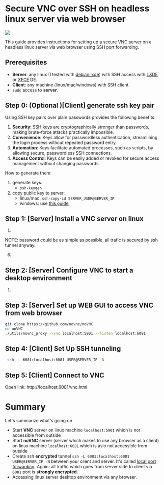 # Secure VNC over SSH on headless linux server via web browser

![](../attachements/vnc_in_browser.png)

This guide provides instructions for setting up a secure VNC server on a headless linux server via web browser using SSH port forwarding.

## Prerequisites

- **Server**: any linux (I tested with [debian lxde](https://wiki.debian.org/LXDE)) with SSH access with [LXDE](https://help.ubuntu.com/community/LXDE) or [XFCE](https://www.xfce.org/) DE.
- **Client**: any machine (linux/mac/windows) with SSH client.
- `sudo` access to **server**.

## Step 0: (Optional )\[Client\] generate ssh key pair

Using SSH key pairs over plain passwords provides the following benefits:

1. **Security**: SSH keys are cryptographically stronger than passwords, making brute-force attacks practically impossible.
2. **Convenience**: Keys allow for passwordless authentication, streamlining the login process without repeated password entry.
3. **Automation**: Keys facilitate automated processes, such as scripts, by allowing secure, passwordless SSH connections.
4. **Access Control**: Keys can be easily added or revoked for secure access management without changing passwords.

How to generate them:

1. generate keys:
   - `ssh-keygen`
2. copy public key to server:
   - linux/mac: `ssh-copy-id SERVER_USER@SERVER_IP`
   - windows: use [this guide](./ssh-copy-id%20for%20windows.md)

## Step 1: \[Server\] Install a VNC server on linux

1. 

NOTE: password could be as simple as possible, all trafic is secured by ssh tunnel anyway.

6. 

## Step 2: \[Server\] Configure VNC to start a desktop environment

1. 

## Step 3: \[Server\] Set up WEB GUI to access VNC from web browser

```bash
git clone https://github.com/novnc/noVNC
cd noVNC
./utils/novnc_proxy --vnc localhost:5901 --listen localhost:6081
```

## Step 4: \[Client\] Set Up SSH tunneling

```bash
 ssh -L 6081:localhost:6081 USER@SERVER_IP -N
```

## Step 5: \[Client\]  Connect to VNC

Open link: http://localhost:6081/vnc.html

# Summary

Let's summarize what's going on

- Start **VNC** server on linux machine `localhost:5901` which is not accessible from outside
- Start **noVNC** server (server which makes to use any browser as a client) on linux machine `localhost:6081` which is aslo not accessible from outside
- Create ssh **encrypted** tunnel `ssh -L 6081:localhost:6081 USER@SERVER_IP -N` between your client and server. It's called [local port forwarding](https://en.wikipedia.org/wiki/Port_forwarding#Local_port_forwarding). Again: all traffic which goes from server side to client via `6081` port is **strongly encrypted**.
- Accessing linux server desktop environment via any browser.